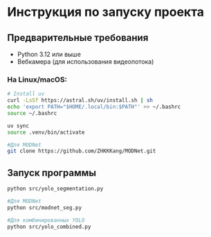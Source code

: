# Инструкция по запуску проекта

## Предварительные требования
- Python 3.12 или выше
- Вебкамера (для использования видеопотока)

### На Linux/macOS:
```bash
# Install uv
curl -LsSf https://astral.sh/uv/install.sh | sh
echo 'export PATH="$HOME/.local/bin:$PATH"' >> ~/.bashrc
source ~/.bashrc

uv sync
source .venv/bin/activate

#Для MODNet
git clone https://github.com/ZHKKKang/MODNet.git
```

## Запуск программы

```bash
python src/yolo_segmentation.py

#Для MODNet
python src/modnet_seg.py

#Для комбинированных YOLO
python src/yolo_combined.py
```
